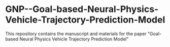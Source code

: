 # GNP--Goal-based-Neural-Physics-Vehicle-Trajectory-Prediction-Model
This repository contains the manuscript and materials for the paper "Goal-based Neural Physics Vehicle Trajectory Prediction Model"
